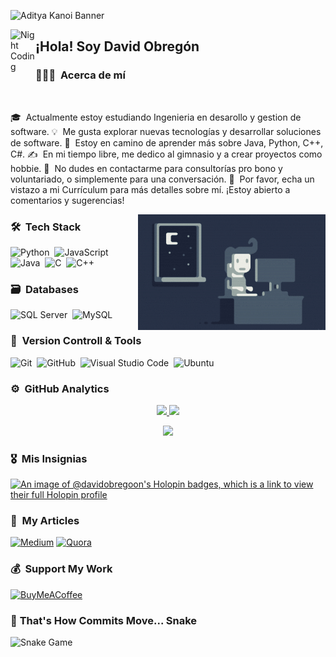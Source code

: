 ![Aditya Kanoi Banner](https://github.com/Adityakanoi2001/Adityakanoi2001/blob/8b3abf28d4d62728caf9ee9c177f48b058cbb997/assets/ASK%20Banner%20Image%20Github.png)

<img alt="Night Coding" src="./assets/Hand%20Wave.gif" width='40' align="left"/><h2 align="left">**¡Hola! Soy David Obregón**</h2>

<!-- ## 👋 &nbsp;Hola soy David Obregon -->

### 👨🏻‍💻 &nbsp;Acerca de mí
  

🎓  Actualmente estoy estudiando Ingenieria en desarollo y gestion de software.
💡  Me gusta explorar nuevas tecnologías y desarrollar soluciones de software.
🌱  Estoy en camino de aprender más sobre Java, Python, C++, C#.
✍️  En mi tiempo libre, me dedico al gimnasio y a crear proyectos como hobbie.
💬  No dudes en contactarme para consultorías pro bono y voluntariado, o simplemente para una conversación.
📄  Por favor, echa un vistazo a mi Currículum para más detalles sobre mí. ¡Estoy abierto a comentarios y sugerencias!

<img alt="Night Coding" src="https://raw.githubusercontent.com/AVS1508/AVS1508/master/assets/Night-Coding.gif" align="right"/>

### 🛠 &nbsp;Tech Stack

![Python](https://img.shields.io/badge/python-3670A0?style=for-the-badge&logo=python&logoColor=ffdd54)&nbsp;
![JavaScript](https://img.shields.io/badge/javascript-%23323330.svg?style=for-the-badge&logo=javascript&logoColor=%23F7DF1E)&nbsp;
![Java](https://img.shields.io/badge/java-%23ED8B00.svg?style=for-the-badge&logo=java&logoColor=white)&nbsp;
![C](https://img.shields.io/badge/c-%2300599C.svg?style=for-the-badge&logo=c&logoColor=white)&nbsp;
![C++](https://img.shields.io/badge/c++-%2300599C.svg?style=for-the-badge&logo=c%2B%2B&logoColor=white)&nbsp;


### 🗃 &nbsp;Databases

![SQL Server](https://img.shields.io/badge/SQL%20Server-%232376D2.svg?style=for-the-badge&logo=microsoft-sql-server&logoColor=white)&nbsp;
![MySQL](https://img.shields.io/badge/MySQL-%2300f.svg?style=for-the-badge&logo=mysql&logoColor=white)&nbsp;


### 🧰 &nbsp;Version Controll & Tools 

![Git](https://img.shields.io/badge/git-%23F05033.svg?style=for-the-badge&logo=git&logoColor=white)&nbsp;
![GitHub](https://img.shields.io/badge/github-%23121011.svg?style=for-the-badge&logo=github&logoColor=white)&nbsp;
![Visual Studio Code](https://img.shields.io/badge/Visual%20Studio%20Code-0078d7.svg?style=for-the-badge&logo=visual-studio-code&logoColor=white)&nbsp;
  ![Ubuntu](https://img.shields.io/badge/Ubuntu-%23E95420.svg?style=for-the-badge&logo=ubuntu&logoColor=white)&nbsp;


### ⚙️ &nbsp;GitHub Analytics

<p align="center">
  <a href="https://github.com/davidobregoon">
    <img height="180em" src="https://github-readme-stats-eight-theta.vercel.app/api?username=davidobregoon&show_icons=true&theme=algolia&include_all_commits=true&count_private=true"/>
  </a>
  <a href="https://github.com/davidobregoon">
    <img height="180em" src="https://github-readme-stats-eight-theta.vercel.app/api/top-langs/?username=davidobregoon&layout=compact&langs_count=8&theme=algolia"/>
  </a>
</p>

<p align="center">
  <img height="180em" src="https://github-readme-streak-stats.herokuapp.com/?user=davidobregoon&theme=dark&hide_border=true"/>
</p>

### 🎖 &nbsp;Mis Insignias

[![An image of @davidobregoon's Holopin badges, which is a link to view their full Holopin profile](https://holopin.me/davidobregoon)](https://holopin.io/@davidobregoon)




### 📜 &nbsp;My Articles

[![Medium](https://img.shields.io/badge/Medium%20-%231572B6.svg?&style=for-the-badge&logo=medium&logoColor=white)](https://medium.com/@adityakanoi123)
[![Quora](https://img.shields.io/badge/Quora-%23B92B27.svg?style=for-the-badge&logo=Quora&logoColor=white)](https://thedefenceengineer.quora.com/)

### 💰 &nbsp;Support My Work
[![BuyMeACoffee](https://img.shields.io/badge/Buy%20Me%20a%20Coffee-ffdd00?style=for-the-badge&logo=buy-me-a-coffee&logoColor=black)](https://buymeacoffee.com/adityakanoi) 




### 🐍 **That's How Commits Move... Snake**

![Snake Game](https://github.com/davidobregoon/davidobregoon/blob/output/github-contribution-grid-snake.svg)

</div>
